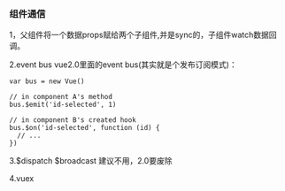 ### 组件通信

1，父组件将一个数据props赋给两个子组件,并是sync的，子组件watch数据回调。

2.event bus
vue2.0里面的event bus(其实就是个发布订阅模式)：

```
var bus = new Vue()

// in component A's method
bus.$emit('id-selected', 1)

// in component B's created hook
bus.$on('id-selected', function (id) {
  // ...
})
```

3.$dispatch $broadcast
建议不用，2.0要废除

4.vuex